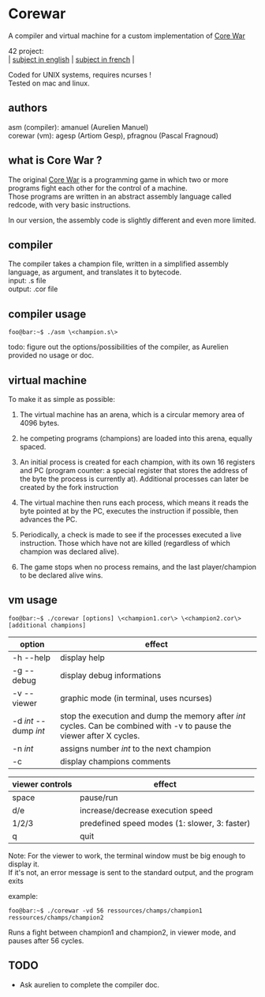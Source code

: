 # Corewar

A compiler and virtual machine for a custom implementation of [Core War](https://en.wikipedia.org/wiki/Core_War)

42 project:\
| [subject in english](https://github.com/BNNJ/corewar/blob/master/corewar.en.pdf) | [subject in french](https://github.com/BNNJ/corewar/blob/master/corewar.fr.pdf) |

Coded for UNIX systems, requires ncurses !\
Tested on mac and linux.

## authors

asm (compiler): amanuel (Aurelien Manuel)\
corewar (vm): agesp (Artiom Gesp), pfragnou (Pascal Fragnoud)

## what is Core War ?

The original [Core War](https://en.wikipedia.org/wiki/Core_War) is a programming game in which two or more programs fight each other for the control of a machine.\
Those programs are written in an abstract assembly language called redcode, with very basic instructions.

In our version, the assembly code is slightly different and even more limited.

## compiler

The compiler takes a champion file, written in a simplified assembly language, as argument, and translates it to bytecode.\
input: .s file\
output: .cor file

## compiler usage

```console 
foo@bar:~$ ./asm \<champion.s\>
```

todo: figure out the options/possibilities of the compiler, as Aurelien provided no usage or doc.

## virtual machine

To make it as simple as possible:
1. The virtual machine has an arena, which is a circular memory area of 4096 bytes.
2. he competing programs (champions) are loaded into this arena, equally spaced.
3. An initial process is created for each champion, with its own 16 registers and PC (program counter: a special register that stores the address of the byte the process is currently at). Additional processes can later be created by the fork instruction
4. The virtual machine then runs each process, which means it reads the byte pointed at by the PC, executes the instruction if possible, then advances the PC.

5. Periodically, a check is made to see if the processes executed a live instruction. Those which have not are killed (regardless of which champion was declared alive).

6. The game stops when no process remains, and the last player/champion to be declared alive wins.

## vm usage

```console 
foo@bar:~$ ./corewar [options] \<champion1.cor\> \<champion2.cor\> [additional champions]
```

|option|effect|
|-|-|
|-h --help| display help|
|-g --debug| display debug informations|
|-v --viewer| graphic mode (in terminal, uses ncurses)|
|-d *int* --dump *int*| stop the execution and dump the memory after *int* cycles. Can be combined with -v to pause the viewer after X cycles.|
|-n *int*| assigns number *int* to the next champion|
|-c| display champions comments|

|viewer controls|effect|
|---------------|------|
|space| pause/run|
|d/e| increase/decrease execution speed|
|1/2/3| predefined speed modes (1: slower, 3: faster)|
|q| quit|

Note: For the viewer to work, the terminal window must be big enough to display it.\
If it's not, an error message is sent to the standard output, and the program exits

example:
```console 
foo@bar:~$ ./corewar -vd 56 ressources/champs/champion1 ressources/champs/champion2
```
Runs a fight between champion1 and champion2, in viewer mode, and pauses after 56 cycles. 

## TODO

- Ask aurelien to complete the compiler doc.
